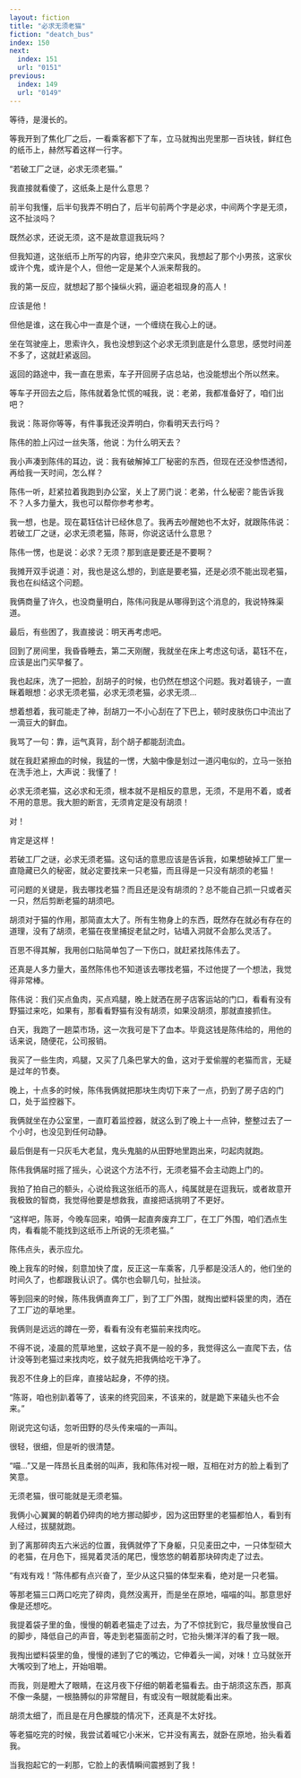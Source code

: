 ```yaml
---
layout: fiction
title: "必求无须老猫"
fiction: "deatch_bus"
index: 150
next:
  index: 151
  url: "0151"
previous:
  index: 149
  url: "0149"
---
```

等待，是漫长的。

等我开到了焦化厂之后，一看乘客都下了车，立马就掏出兜里那一百块钱，鲜红色的纸币上，赫然写着这样一行字。

“若破工厂之谜，必求无须老猫。”

我直接就看傻了，这纸条上是什么意思？

前半句我懂，后半句我弄不明白了，后半句前两个字是必求，中间两个字是无须，这不扯淡吗？

既然必求，还说无须，这不是故意逗我玩吗？

但我知道，这张纸币上所写的内容，绝非空穴来风，我想起了那个小男孩，这家伙或许个鬼，或许是个人，但他一定是某个人派来帮我的。

我的第一反应，就想起了那个操纵火鸦，逼迫老祖现身的高人！

应该是他！

但他是谁，这在我心中一直是个谜，一个缠绕在我心上的谜。

坐在驾驶座上，思索许久，我也没想到这个必求无须到底是什么意思，感觉时间差不多了，这就赶紧返回。

返回的路途中，我一直在思索，车子开回房子店总站，也没能想出个所以然来。

等车子开回去之后，陈伟就着急忙慌的喊我，说：老弟，我都准备好了，咱们出吧？

我说：陈哥你等等，有件事我还没弄明白，你看明天去行吗？

陈伟的脸上闪过一丝失落，他说：为什么明天去？

我小声凑到陈伟的耳边，说：我有破解掉工厂秘密的东西，但现在还没参悟透彻，再给我一天时间，怎么样？

陈伟一听，赶紧拉着我跑到办公室，关上了房门说：老弟，什么秘密？能告诉我不？人多力量大，我也可以帮你参考参考。

我一想，也是。现在葛钰估计已经休息了。我再去吵醒她也不太好，就跟陈伟说：若破工厂之谜，必求无须老猫，陈哥，你说这话什么意思？

陈伟一愣，也是说：必求？无须？那到底是要还是不要啊？

我摊开双手说道：对，我也是这么想的，到底是要老猫，还是必须不能出现老猫，我也在纠结这个问题。

我俩商量了许久，也没商量明白，陈伟问我是从哪得到这个消息的，我说特殊渠道。

最后，有些困了，我直接说：明天再考虑吧。

回到了房间里，我昏昏睡去，第二天刚醒，我就坐在床上考虑这句话，葛钰不在，应该是出门买早餐了。

我也起床，洗了一把脸，刮胡子的时候，也仍然在想这个问题。我对着镜子，一直眯着眼想：必求无须老猫，必求无须老猫，必求无须...

想着想着，我可能走了神，刮胡刀一不小心刮在了下巴上，顿时皮肤伤口中流出了一滴豆大的鲜血。

我骂了一句：靠，运气真背，刮个胡子都能刮流血。

就在我赶紧擦血的时候，我猛的一愣，大脑中像是划过一道闪电似的，立马一张拍在洗手池上，大声说：我懂了！

必求无须老猫，这必求和无须，根本就不是相反的意思，无须，不是用不着，或者不用的意思。我大胆的断言，无须肯定是没有胡须！

对！

肯定是这样！

若破工厂之谜，必求无须老猫。这句话的意思应该是告诉我，如果想破掉工厂里一直隐藏已久的秘密，就必定要找来一只老猫，而且得是一只没有胡须的老猫！

可问题的关键是，我去哪找老猫？而且还是没有胡须的？总不能自己抓一只或者买一只，然后剪断老猫的胡须吧。

胡须对于猫的作用，那简直太大了。所有生物身上的东西，既然存在就必有存在的道理，没有了胡须，老猫在夜里捕捉老鼠之时，钻墙入洞就不会那么灵活了。

百思不得其解，我用创口贴简单包了一下伤口，就赶紧找陈伟去了。

还真是人多力量大，虽然陈伟也不知道该去哪找老猫，不过他提了一个想法，我觉得非常棒。

陈伟说：我们买点鱼肉，买点鸡腿，晚上就洒在房子店客运站的门口，看看有没有野猫过来吃，如果有，那看看野猫有没有胡须，如果没胡须，那就直接抓住。

白天，我跑了一趟菜市场，这一次我可是下了血本。毕竟这钱是陈伟给的，用他的话来说，随便花，公司报销。

我买了一些生肉，鸡腿，又买了几条巴掌大的鱼，这对于爱偷腥的老猫而言，无疑是过年的节奏。

晚上，十点多的时候，陈伟我俩就把那块生肉切下来了一点，扔到了房子店的门口，处于监控器下。

我俩就坐在办公室里，一直盯着监控器，就这么到了晚上十一点钟，整整过去了一个小时，也没见到任何动静。

最后倒是有一只灰毛大老鼠，鬼头鬼脑的从田野地里跑出来，叼起肉就跑。

陈伟我俩届时摇了摇头，心说这个方法不行，无须老猫不会主动跑上门的。

我拍了拍自己的额头，心说给我这张纸币的高人，纯属就是在逗我玩，或者故意开我极致的智商，我觉得他要是想救我，直接把话挑明了不更好。

“这样吧，陈哥，今晚车回来，咱俩一起直奔废弃工厂，在工厂外围，咱们洒点生肉，看看能不能找到这纸币上所说的无须老猫。”

陈伟点头，表示应允。

晚上我车的时候，刻意加快了度，反正这一车乘客，几乎都是没活人的，他们坐的时间久了，也都跟我认识了。偶尔也会聊几句，扯扯淡。

等到回来的时候，陈伟我俩直奔工厂，到了工厂外围，就掏出塑料袋里的肉，洒在了工厂边的草地里。

我俩则是远远的蹲在一旁，看看有没有老猫前来找肉吃。

不得不说，凌晨的荒草地里，这蚊子真不是一般的多，我觉得这么一直爬下去，估计没等到老猫过来找肉吃，蚊子就先把我俩给吃干净了。

我忍不住身上的巨痒，直接站起身，不停的挠。

“陈哥，咱也别趴着等了，该来的终究回来，不该来的，就是跪下来磕头也不会来。”

刚说完这句话，忽听田野的尽头传来喵的一声叫。

很轻，很细，但是听的很清楚。

“喵...”又是一阵昂长且柔弱的叫声，我和陈伟对视一眼，互相在对方的脸上看到了笑意。

无须老猫，很可能就是无须老猫。

我俩小心翼翼的朝着仍碎肉的地方挪动脚步，因为这田野里的老猫都怕人，看到有人经过，拔腿就跑。

到了离那碎肉五六米远的位置，我俩就停了下身躯，只见麦田之中，一只体型硕大的老猫，在月色下，摇晃着灵活的尾巴，慢悠悠的朝着那块碎肉走了过去。

“有戏有戏！”陈伟都有点兴奋了，至少从这只猫的体型来看，绝对是一只老猫。

等那老猫三口两口吃完了碎肉，竟然没离开，而是坐在原地，喵喵的叫。那意思好像是还想吃。

我提着袋子里的鱼，慢慢的朝着老猫走了过去，为了不惊扰到它，我尽量放慢自己的脚步，降低自己的声音，等走到老猫面前之时，它抬头懒洋洋的看了我一眼。

我掏出塑料袋里的鱼，慢慢的递到了它的嘴边，它伸着头一闻，对味！立马就张开大嘴咬到了地上，开始咀嚼。

而我，则是瞪大了眼睛，在这月夜下仔细的朝着老猫看去。由于胡须这东西，那真不像一条腿，一根胳膊似的非常醒目，有或没有一眼就能看出来。

胡须太细了，而且是在月色朦胧的情况下，还真是不太好找。

等老猫吃完的时候，我尝试着喊它小米米，它并没有离去，就卧在原地，抬头看着我。

当我抱起它的一刹那，它脸上的表情瞬间震撼到了我！